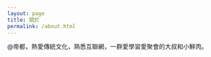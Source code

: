 ```yaml
---
layout: page
title: 關於
permalink: /about.html
---
```


<div id="pageId" title="3"></div>

<p>@帝都，熱愛傳統文化，熟悉互聯網，一群愛學習愛聚會的大叔和小鮮肉。</p>